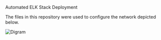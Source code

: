 Automated ELK Stack Deployment

The files in this repository were used to configure the network depicted below.

![Digram](Digrams/Readteam_Network_DM.png)

